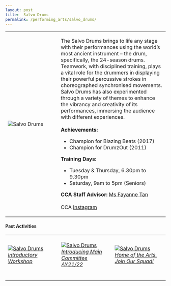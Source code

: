 ```yaml
---
layout: post
title:  Salvo Drums
permalink: /performing_arts/salvo_drums/
---
```


<div>
<table>
    <tr>
        <td style="width:33%"><image src="{{site.baseurl}}/images/CCA_salvo_drums.jpg" style="display:block;margin-left:auto;margin-right:auto;" alt="Salvo Drums"></image></td>
        <td>
            <p>
                The Salvo Drums brings to life any stage with their performances using the world’s most ancient instrument – the drum, specifically, the 24-season drums. Teamwork, with disciplined training, plays a vital role for the drummers in displaying their powerful percussive strokes in choreographed synchronised movements. Salvo Drums has also experimented through a variety of themes to enhance the vibrancy and creativity of its performances, immersing the audience with different experiences.<br>
                <br>
                <b>Achievements:</b><br>
                <ul>
                    <li>Champion for Blazing Beats (2017)</li>
                    <li>Champion for DrumzOut (2011)</li>
                </ul>
            </p>
            <p>
                <b>Training Days:</b><br>
                <ul>
                    <li>Tuesday & Thursday, 6.30pm to 9.30pm</li>
                    <li>Saturday, 9am to 5pm (Seniors)</li>
                </ul>
            </p>
            <p>
                <b>CCA Staff Advisor:</b> <a href="mailto:sokpeng@tp.edu.sg">Ms Fayanne Tan</a><br>
                <br>
                CCA <a href="https://www.instagram.com/tpsalvo">Instagram</a>
            </p>
        </td>
    </tr>
</table>
</div>

#### Past Activities

<table>
    <tr>
        <td style="width:33%"><br>
            <a href="https://www.instagram.com/p/COW0iWgn-Kj/">
                <image src="{{site.baseurl}}/images/CCA-sd-ig5.png" style="display:block;margin-left:auto;margin-right:auto;" alt="Salvo Drums">
                <h6 style="margin-top:0%">Introductory Workshop</h6>
                </image>
            </a>
        </td>
        <td style="width:33%"><br>
            <a href="https://www.instagram.com/p/COW0XWYnpxM/">
                <image src="{{site.baseurl}}/images/CCA-sd-ig4.png" style="display:block;margin-left:auto;margin-right:auto;" alt="Salvo Drums">
                <h6 style="margin-top:0%">Introducing Main Committee AY21/22</h6>    
                </image>
            </a>
        </td>
        <td style="width:33%"><br>
            <a href="https://www.instagram.com/p/CJutTnDHzfB/">
                <image src="{{site.baseurl}}/images/CCA-Salvo_IG4.png" style="display:block;margin-left:auto;margin-right:auto;" alt="Salvo Drums">
                <h6 style="margin-top:0%">Home of the Arts. Join Our Squad!</h6>
                </image>
            </a>
        </td>
    </tr>
</table>
